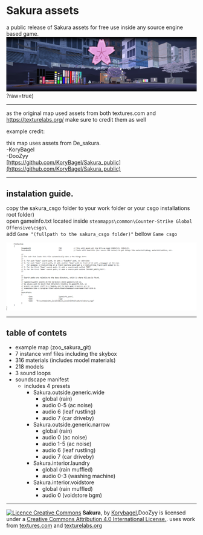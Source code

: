 # Sakura assets
 a public release of Sakura assets for free use inside any source engine based game.
 ![Banner image](https://github.com/KoryBagel/Sakura_public/blob/main/sakura_zoo_banner.png)?raw=true)

---

as the original map used assets from both textures.com and  https://texturelabs.org/ make sure to credit them as well

example credit:

this map uses assets from De_sakura.\
-KoryBagel\
-DooZyy\
[https://github.com/KoryBagel/Sakura_public](https://github.com/KoryBagel/Sakura_public)

--- 
## instalation guide.

copy the sakura_csgo folder to your work folder or your csgo installations root folder)\
open gameinfo.txt located inside `steamapps\common\Counter-Strike Global Offensive\csgo\`\
add 			`Game "(fullpath to the sakura_csgo folder)"` bellow `Game csgo`


![correct installation](https://github.com/KoryBagel/Sakura_public/blob/main/sakura_csgo_gameinfo.png?raw=true)

---

## table of contets

-  example map (zoo_sakura_git)
-  7 instance vmf files including the skybox
-  316 materials (includes model materials)
-  218 models
-  3 sound loops
-  soundscape manifest
    - includes 4 presets 
        -   Sakura.outside.generic.wide
            -   global (rain)
            -   audio 0-5 (ac noise)
            -   audio 6 (leaf rustling)
            -   audio 7 (car driveby)
        -   Sakura.outside.generic.narrow
            -   global (rain)
            -   audio 0 (ac noise)
            -   audio 1-5 (ac noise)
            -   audio 6 (leaf rustling)
            -   audio 7 (car driveby)
        -   Sakura.interior.laundry
            -   global (rain muffled)
            -   audio 0-3 (washing machine)
        -   Sakura.interior.voidstore
            -   global (rain muffled)
            -   audio 0 (voidstore bgm)

---

[![Licence Creative Commons](https://i.creativecommons.org/l/by/4.0/88x31.png)](http://creativecommons.org/licenses/by/4.0/)
**Sakura**, by  [Korybagel](https://www.korybagel.art),DooZyy is licensed under a [Creative Commons Attribution 4.0 International License.](http://creativecommons.org/licenses/by/4.0/).
uses work from [textures.com](https://www.textures.com) and [texturelabs.org](https://www.texturelabs.org)
